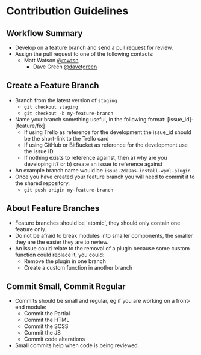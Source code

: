 # Contribution Guidelines

## Workflow Summary

* Develop on a feature branch and send a pull request for review.
* Assign the pull request to one of the following contacts:
  * Matt Watson [@mwtsn](https://github.com/@mwtsn)
	* Dave Green [@davetgreen](https://github.com/@davetgreen)
	
## Create a Feature Branch

* Branch from the latest version of `staging`
	* `git checkout staging`
	* `git checkout -b my-feature-branch`
* Name your branch something useful, in the following format: [issue_id]-[feature/fix]
	* If using Trello as reference for the development the issue_id should be the short-link to the Trello card
	* If using GitHub or BitBucket as reference for the development use the issue ID.
	* If nothing exists to reference against, then a) why are you developing it? or b) create an issue to reference against
* An example branch name would be `issue-2da9as-install-wpml-plugin`
* Once you have created your feature branch you will need to commit it to the shared repository.
	* `git push origin my-feature-branch`

## About Feature Branches

* Feature branches should be 'atomic', they should only contain one feature only.
* Do not be afraid to break modules into smaller components, the smaller they are the easier they are to review.
* An issue could relate to the removal of a plugin because some custom function could replace it, you could:
	* Remove the plugin in one branch
	* Create a custom function in another branch

## Commit Small, Commit Regular

* Commits should be small and regular, eg if you are working on a front-end module:
	* Commit the Partial
	* Commit the HTML
	* Commit the SCSS
	* Commit the JS
	* Commit code alterations
* Small commits help when code is being reviewed.
